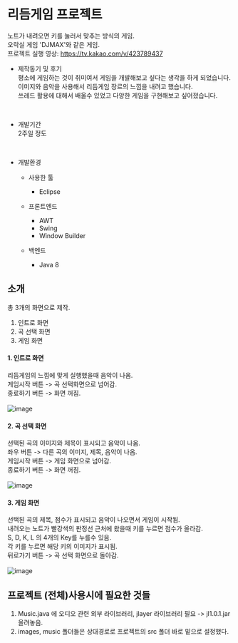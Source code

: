 # 리듬게임 프로젝트 
노트가 내려오면 키를 눌러서 맞추는 방식의 게임.  
오락실 게임 'DJMAX'와 같은 게임.  
프로젝트 실행 영상: https://tv.kakao.com/v/423789437
<br>

* 제작동기 및 후기  
평소에 게임하는 것이 취미여서 게임을 개발해보고 싶다는 생각을 하게 되었습니다.  
이미지와 음악을 사용해서 리듬게임 장르의 느낌을 내려고 했습니다.  
쓰레드 활용에 대해서 배울수 있었고 다양한 게임을 구현해보고 싶어졌습니다.  
<br>

* 개발기간  
2주일 정도  
<br>

* 개발환경  
  * 사용한 툴
    + Eclipse
    
  * 프론트엔드  
    + AWT
    + Swing 
    + Window Builder
    
  * 백엔드  
    + Java 8
## 소개  
총 3개의 화면으로 제작.  
1. 인트로 화면   
2. 곡 선택 화면 
3. 게임 화면  

#### 1. 인트로 화면
리듬게임의 느낌에 맞게 실행했을때 음악이 나옴.  
게임시작 버튼 -> 곡 선택화면으로 넘어감.  
종료하기 버튼 -> 화면 꺼짐.  
<br>
![image](https://user-images.githubusercontent.com/48247286/145262901-3d4111f9-90c2-4e11-8877-fd1007841db2.png)

#### 2. 곡 선택 화면
선택된 곡의 이미지와 제목이 표시되고 음악이 나옴.  
좌우 버튼 -> 다른 곡의 이미지, 제목, 음악이 나옴.  
게임시작 버튼 -> 게임 화면으로 넘어감.  
종료하기 버튼 -> 화면 꺼짐.  
<br>
![image](https://user-images.githubusercontent.com/48247286/145263185-dfc90305-ffab-4d23-b0aa-7735dccf39ad.png)

#### 3. 게임 화면
선택된 곡의 제목, 점수가 표시되고 음악이 나오면서 게임이 시작됨.  
내려오는 노트가 빨강색의 판정선 근처에 왔을때 키를 누르면 점수가 올라감.  
S, D, K, L 의 4개의 Key를 누를수 있음.  
각 키를 누르면 해당 키의 이미지가 표시됨.  
뒤로가기 버튼 -> 곡 선택 화면으로 돌아감.  
<br>
![image](https://user-images.githubusercontent.com/48247286/145263447-70603e82-4852-4df7-983d-4265769bfa2c.png)


## 프로젝트 (전체)사용시에 필요한 것들  
1. Music.java 에 오디오 관련 외부 라이브러리, jlayer 라이브러리 필요 -> jl1.0.1.jar 올려놓음.
2. images, music 폴더들은 상대경로로 프로젝트의 src 폴더 바로 밑으로 설정했다.


